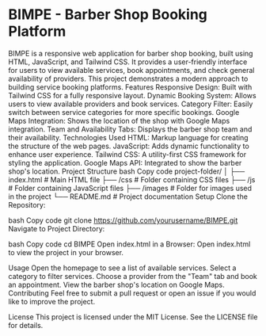 # BIMPE - Barber Shop Booking Platform
BIMPE is a responsive web application for barber shop booking, built using HTML, JavaScript, and Tailwind CSS. It provides a user-friendly interface for users to view available services, book appointments, and check general availability of providers. This project demonstrates a modern approach to building service booking platforms.
Features
Responsive Design: Built with Tailwind CSS for a fully responsive layout.
Dynamic Booking System: Allows users to view available providers and book services.
Category Filter: Easily switch between service categories for more specific bookings.
Google Maps Integration: Shows the location of the shop with Google Maps integration.
Team and Availability Tabs: Displays the barber shop team and their availability.
Technologies Used
HTML: Markup language for creating the structure of the web pages.
JavaScript: Adds dynamic functionality to enhance user experience.
Tailwind CSS: A utility-first CSS framework for styling the application.
Google Maps API: Integrated to show the barber shop's location.
Project Structure
bash
Copy code
project-folder/
│
├── index.html               # Main HTML file
├── /css                     # Folder containing CSS files
├── /js                      # Folder containing JavaScript files
├── /images                  # Folder for images used in the project
└── README.md                # Project documentation
Setup
Clone the Repository:

bash
Copy code
git clone https://github.com/yourusername/BIMPE.git
Navigate to Project Directory:

bash
Copy code
cd BIMPE
Open index.html in a Browser: Open index.html to view the project in your browser.

Usage
Open the homepage to see a list of available services.
Select a category to filter services.
Choose a provider from the "Team" tab and book an appointment.
View the barber shop's location on Google Maps.
Contributing
Feel free to submit a pull request or open an issue if you would like to improve the project.

License
This project is licensed under the MIT License. See the LICENSE file for details.
